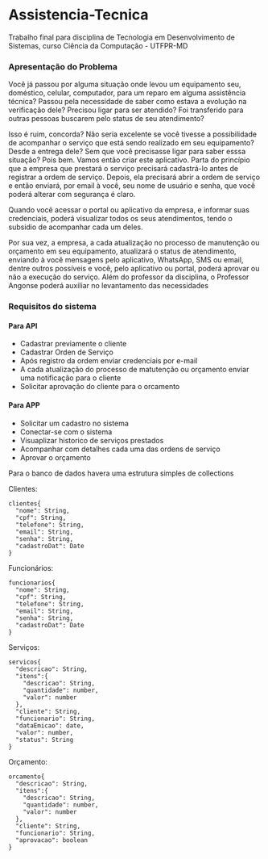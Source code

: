 # Assistencia-Tecnica
Trabalho final para disciplina de Tecnologia em Desenvolvimento de Sistemas, curso Ciência da Computação - UTFPR-MD

### Apresentação do Problema
Você já passou por alguma situação onde levou um equipamento seu, doméstico,
celular, computador, para um reparo em alguma assistência técnica? Passou pela
necessidade de saber como estava a evolução na verificação dele? Precisou ligar
para ser atendido? Foi transferido para outras pessoas buscarem pelo status de
seu atendimento?

Isso é ruim, concorda? Não seria excelente se você tivesse a possibilidade de
acompanhar o serviço que está sendo realizado em seu equipamento? Desde a
entrega dele? Sem que você precisasse ligar para saber esssa situação?
Pois bem. 
Vamos então criar este aplicativo. Parta do princípio que a empresa
que prestará o serviço precisará cadastrá-lo antes de registrar a ordem de
serviço. 
Depois, ela precisará abrir a ordem de serviço e então enviará, por
email à você, seu nome de usuário e senha, que você poderá alterar com segurança
é claro.

Quando você acessar o portal ou aplicativo da empresa, e informar suas
credenciais, poderá visualizar todos os seus atendimentos, tendo o subsidio de
acompanhar cada um deles.

Por sua vez, a empresa, a cada atualização no processo de manutenção ou
orçamento em seu equipamento, atualizará o status de atendimento, enviando à
você mensagens pelo aplicativo, WhatsApp, SMS ou email, dentre outros possíveis
e você, pelo aplicativo ou portal, poderá aprovar ou não a execução do serviço.
Além do professor da disciplina, o Professor Angonse poderá auxiliar no 
levantamento das necessidades

### Requisitos do sistema

#### Para API
 - Cadastrar previamente o cliente
 - Cadastrar Orden de Serviço
 - Após registro da ordem enviar credenciais por e-mail
 - A cada atualização do processo de matutenção ou orçamento enviar uma notificação para o cliente
 - Solicitar aprovação do cliente para o orcamento

#### Para APP
 - Solicitar um cadastro no sistema
 - Conectar-se com o sistema
 - Visuaplizar historico de serviços prestados
 - Acompanhar com detalhes cada uma das ordens de serviço
 - Aprovar o orçamento

Para o banco de dados havera uma estrutura simples de collections

Clientes:

	clientes{
      "nome": String,
      "cpf": String,
      "telefone": String,
      "email": String,
      "senha": String,
      "cadastroDat": Date
    }
Funcionários:

	funcionarios{
      "nome": String,
      "cpf": String,
      "telefone": String,
      "email": String,
      "senha": String,
      "cadastroDat": Date
    }    
Serviços:

	servicos{
      "descricao": String,
      "itens":{
        "descricao": String,
        "quantidade": number,
        "valor": number
      },
      "cliente": String,
      "funcionario": String,
      "dataEmicao": date,
      "valor": number,
      "status": String
    }
Orçamento:

	orcamento{
      "descricao": String,
      "itens":{
        "descricao": String,
        "quantidade": number,
        "valor": number
      },
      "cliente": String,
      "funcionario": String,
      "aprovacao": boolean
    }